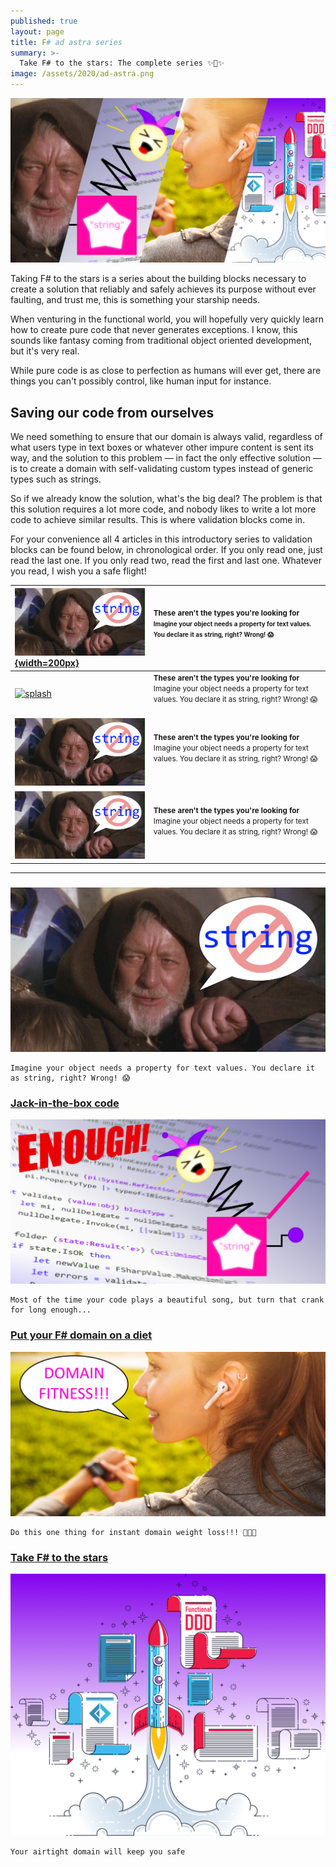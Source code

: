 ```yaml
---
published: true
layout: page
title: F# ad astra series
summary: >-
  Take F# to the stars: The complete series ✨🚀✨
image: /assets/2020/ad-astra.png
---
```


<p>
  <a href="#anchor">
    <img src="/assets/2020/ad-astra.png" alt="splash" />
  </a>
</p>
Taking F# to the stars is a series about the building blocks necessary to create a solution that reliably and safely achieves its purpose without ever faulting, and trust me, this is something your starship needs.

When venturing in the functional world, you will hopefully very quickly learn how to create pure code that never generates exceptions. I know, this sounds like fantasy coming from traditional object oriented development, but it's very real.

While pure code is as close to perfection as humans will ever get, there are things you can't possibly control, like human input for instance.

## Saving our code from ourselves

We need something to ensure that our domain is always valid, regardless of what users type in text boxes or whatever other impure content is sent its way, and the solution to this problem — in fact the only effective solution — is to create a domain with self-validating custom types instead of generic types such as strings.

So if we already know the solution, what's the big deal? The problem is that this solution requires a lot more code, and nobody likes to write a lot more code to achieve similar results. This is where validation blocks come in.

For your convenience all 4 articles in this introductory series to validation blocks can be found below, in chronological order. If you only read one, just read the last one. If you only read two, read the first and last one. Whatever you read, I wish you a safe flight!

|[![](/assets/2020/not-the-string.png){width=200px}](fun/_posts/2020-03-04-these-arent-the-types.md)|<small>**These aren't the types you're looking for**<br><small>Imagine your object needs a property for text values. You declare it as string, right? Wrong! 😱</small></small><div width="15rem"></div><br>|
|:--|:--|
|<a href=""><img src="" alt="splash"></a>|<small>**These aren't the types you're looking for**<br>Imagine your object needs a property for text values. You declare it as string, right? Wrong! 😱</small><div style="width:15rem"></div><br>|
|<a href="/fun/2020/03/04/these-arent-the-types/"><img src="/assets/2020/not-the-string.png" alt="splash"></a>|<small>**These aren't the types you're looking for**<br>Imagine your object needs a property for text values. You declare it as string, right? Wrong! 😱</small><div style="width:15rem"></div><br>|
|<a href="/fun/2020/03/04/these-arent-the-types/"><img src="/assets/2020/not-the-string.png" alt="splash"></a>|<small>**These aren't the types you're looking for**<br>Imagine your object needs a property for text values. You declare it as string, right? Wrong! 😱</small><div style="width:15rem"></div><br>|

<hr id="anchor" />

<div class="posts">

  <div class="post">
    <h3 class="post-title">
    </h3>
    <a href="/fun/2020/03/04/these-arent-the-types/">
      <img src="/assets/2020/not-the-string.png" alt="splash">
    </a>


    Imagine your object needs a property for text values. You declare it as string, right? Wrong! 😱

  </div>

  <div class="post">
    <h3 class="post-title">
      <a href="/fun/2020/04/06/jack-in-the-box-code/">
        Jack-in-the-box code
      </a>
    </h3>
    <a href="/fun/2020/04/06/jack-in-the-box-code/">
      <img src="/assets/2020/jack-in-the-box.png" alt="splash">
    </a>


    Most of the time your code plays a beautiful song, but turn that crank for long enough...

  </div>

  <div class="post">  
    <h3 class="post-title">
      <a href="/fun/2020/05/04/domain-fitness/">
        Put your F# domain on a diet
      </a>
    </h3>
    <a href="/fun/2020/05/04/domain-fitness/">
      <img src="/assets/2020/domain-fitness.jpg" alt="splash">
    </a>


    Do this one thing for instant domain weight loss!!! 🤩🤫🤭


  </div>

  <div class="post">
    <h3 class="post-title">
      <a href="/fun/2020/06/30/take-it-to-the-stars/">
        Take F# to the stars
      </a>
    </h3>
    <a href="/fun/2020/06/30/take-it-to-the-stars/">
      <img src="/assets/2020/take-it-to-the-stars.png" alt="splash">
    </a>


    Your airtight domain will keep you safe

  </div>

</div>
